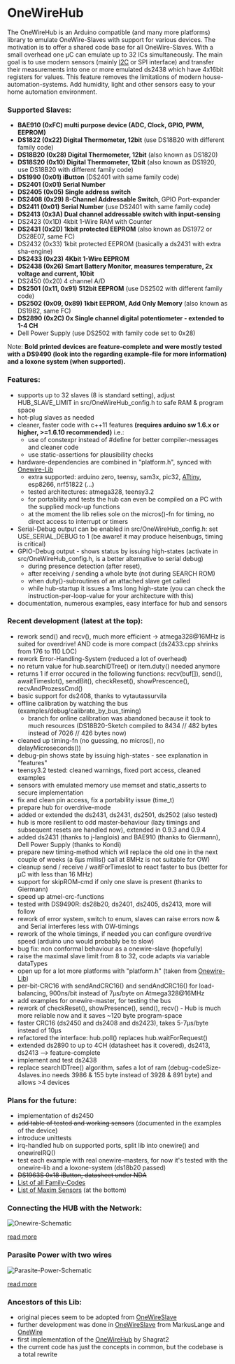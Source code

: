 OneWireHub
==========

The OneWireHub is an Arduino compatible (and many more platforms) library to emulate OneWire-Slaves with support for various devices. The motivation is to offer a shared code base for all OneWire-Slaves. With a small overhead one µC can emulate up to 32 ICs simultaneously. 
The main goal is to use modern sensors (mainly [I2C](https://github.com/orgua/iLib) or SPI interface) and transfer their measurements into one or more emulated ds2438 which have 4x16bit registers for values. This feature removes the limitations of modern house-automation-systems. Add humidity, light and other sensors easy to your home automation environment.

### Supported Slaves:
- **BAE910 (0xFC) multi purpose device (ADC, Clock, GPIO, PWM, EEPROM)**
- **DS1822 (0x22) Digital Thermometer, 12bit** (use DS18B20 with different family code)
- **DS18B20 (0x28) Digital Thermometer, 12bit** (also known as DS1820) 
- **DS18S20 (0x10) Digital Thermometer, 12bit** (also known as DS1920, use DS18B20 with different family code)
- **DS1990 (0x01) iButton** (DS2401 with same family code)
- **DS2401 (0x01) Serial Number**
- **DS2405 (0x05) Single address switch**
- **DS2408 (0x29) 8-Channel Addressable Switch**, GPIO Port-expander
- **DS2411 (0x01) Serial Number** (use DS2401 with same family code)
- **DS2413 (0x3A) Dual channel addressable switch with input-sensing**
- DS2423 (0x1D) 4kbit 1-Wire RAM with Counter
- **DS2431 (0x2D) 1kbit protected EEPROM** (also known as DS1972 or DS28E07, same FC)
- DS2432 (0x33) 1kbit protected EEPROM (basically a ds2431 with extra sha-engine)
- **DS2433 (0x23) 4Kbit 1-Wire EEPROM**
- **DS2438 (0x26) Smart Battery Monitor, measures temperature, 2x voltage and current, 10bit**
- DS2450 (0x20) 4 channel A/D
- **DS2501 (0x11, 0x91) 512bit EEPROM** (use DS2502 with different family code)
- **DS2502 (0x09, 0x89) 1kbit EEPROM, Add Only Memory** (also known as DS1982, same FC)
- **DS2890 (0x2C) 0x Single channel digital potentiometer - extended to 1-4 CH**
- Dell Power Supply (use DS2502 with family code set to 0x28)

Note: **Bold printed devices are feature-complete and were mostly tested with a DS9490 (look into the regarding example-file for more information) and a loxone system (when supported).**

### Features:
- supports up to 32 slaves (8 is standard setting), adjust HUB_SLAVE_LIMIT in src/OneWireHub_config.h to safe RAM & program space
- hot-plug slaves as needed
- cleaner, faster code with c++11 features **(requires arduino sw 1.6.x or higher, >=1.6.10 recommended)** i.e.:
   - use of constexpr instead of #define for better compiler-messages and cleaner code
   - use static-assertions for plausibility checks
- hardware-dependencies are combined in "platform.h", synced with [Onewire-Lib](https://github.com/PaulStoffregen/OneWire)
   - extra supported: arduino zero, teensy, sam3x, pic32, [ATtiny](https://github.com/damellis/attiny), esp8266, nrf51822 (...)
   - tested architectures: atmega328, teensy3.2
   - for portability and tests the hub can even be compiled on a PC with the supplied mock-up functions
   - at the moment the lib relies sole on the micros()-fn for timing, no direct access to interrupt or timers
- Serial-Debug output can be enabled in src/OneWireHub_config.h: set USE_SERIAL_DEBUG to 1 (be aware! it may produce heisenbugs, timing is critical)
- GPIO-Debug output - shows status by issuing high-states (activate in src/OneWireHub_config.h, is a better alternative to serial debug)
   - during presence detection (after reset), 
   - after receiving / sending a whole byte (not during SEARCH ROM)
   - when duty()-subroutines of an attached slave get called 
   - while hub-startup it issues a 1ms long high-state (you can check the instruction-per-loop-value for your architecture with this)
- documentation, numerous examples, easy interface for hub and sensors

### Recent development (latest at the top):
- rework send() and recv(), much more efficient -> atmega328@16MHz is suited for overdrive! AND code is more compact (ds2433.cpp shrinks from 176 to 110 LOC)
- rework Error-Handling-System (reduced a lot of overhead)
- no return value for hub.searchIDTree() or item.duty() needed anymore
- returns 1 if error occured in the following functions: recv(buf[]), send(), awaitTimeslot(), sendBit(), checkReset(), showPrescence(), recvAndProzessCmd()
- basic support for ds2408, thanks to vytautassurvila
- offline calibration by watching the bus (examples/debug/calibrate_by_bus_timing)
   - branch for online calibration was abandoned because it took to much resources (DS18B20-Sketch compiled to 8434 // 482 bytes instead of 7026 // 426 bytes now) 
- cleaned up timing-fn (no guessing, no micros(), no delayMicroseconds())
- debug-pin shows state by issuing high-states - see explanation in "features"
- teensy3.2 tested: cleaned warnings, fixed port access, cleaned examples
- sensors with emulated memory use memset and static_asserts to secure implementation
- fix and clean pin access, fix a portability issue (time_t)
- prepare hub for overdrive-mode
- added or extended the ds2431, ds2431, ds2501, ds2502 (also tested)
- hub is more resilient to odd master-behaviour (lazy timings and subsequent resets are handled now), extended in 0.9.3 and 0.9.4
- added ds2431 (thanks to j-langlois) and BAE910 (thanks to Giermann), Dell Power Supply (thanks to Kondi)
- prepare new timing-method which will replace the old one in the next couple of weeks (a 6µs millis() call at 8MHz is not suitable for OW) 
- cleanup send / receive / waitForTimeslot to react faster to bus (better for µC with less than 16 MHz)
- support for skipROM-cmd if only one slave is present (thanks to Giermann)
- speed up atmel-crc-functions
- tested with DS9490R: ds28b20, ds2401, ds2405, ds2413, more will follow
- rework of error system, switch to enum, slaves can raise errors now & and Serial interferes less with OW-timings
- rework of the whole timings, if needed you can configure overdrive speed (arduino uno would probably be to slow)
- bug fix: non conformal behaviour as a onewire-slave (hopefully)
- raise the maximal slave limit from 8 to 32, code adapts via variable dataTypes
- open up for a lot more platforms with "platform.h" (taken from [Onewire-Lib](https://github.com/PaulStoffregen/OneWire))
- per-bit-CRC16 with sendAndCRC16() and sendAndCRC16() for load-balancing, 900ns/bit instead of 7µs/byte on Atmega328@16MHz
- add examples for onewire-master, for testing the bus
- rework of checkReset(), showPresence(), send(), recv() - Hub is much more reliable now and it saves ~120 byte program-space
- faster CRC16 (ds2450 and ds2408 and ds2423), takes 5-7µs/byte instead of 10µs
- refactored the interface: hub.poll() replaces hub.waitForRequest()
- extended ds2890 to up to 4CH (datasheet has it covered), ds2413, ds2413 --> feature-complete
- implement and test ds2438
- replace searchIDTree() algorithm, safes a lot of ram (debug-codeSize-4slaves.ino needs 3986 & 155 byte instead of 3928 & 891 byte) and allows >4 devices

### Plans for the future:
- implementation of ds2450
- ~~add table of tested and working sensors~~ (documented in the examples of the device)
- introduce unittests
- irq-handled hub on supported ports, split lib into onewire() and onewireIRQ()
- test each example with real onewire-masters, for now it's tested with the onewire-lib and a loxone-system (ds18b20 passed)
- ~~DS1963S 0x18 iButton, datasheet under NDA~~
- [List of all Family-Codes](http://owfs.sourceforge.net/family.html)
- [List of Maxim Sensors](https://www.maximintegrated.com/en/app-notes/index.mvp/id/3989) (at the bottom)

### Connecting the HUB with the Network: 

![Onewire-Schematic](http://wiki.lvl1.org/images/1/15/Onewire.gif)

[read more](http://wiki.lvl1.org/DS1820_Temp_sensor)

### Parasite Power with two wires

![Parasite-Power-Schematic](http://i.stack.imgur.com/0MeGL.jpg)

[read more](http://electronics.stackexchange.com/questions/193300/digital-ic-that-draws-power-from-data-pins)

### Ancestors of this Lib:
- original pieces seem to be adopted from [OneWireSlave](http://robocraft.ru/blog/arduino/302.html)
- further development was done in [OneWireSlave](https://github.com/MarkusLange/OneWireSlave) from MarkusLange and [OneWire](https://github.com/PaulStoffregen/OneWire) 
- first implementation of the [OneWireHub](https://github.com/Shagrat2/OneWireHub) by Shagrat2
- the current code has just the concepts in common, but the codebase is a total rewrite